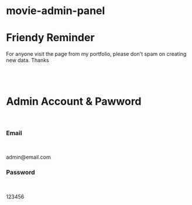 # movie-admin-panel
<h1>Friendy Reminder</h1>
<p>For anyone visit the page from my portfolio, please don't spam on creating new data. Thanks</p>
</br>
</br>
<h1>Admin Account & Pawword</h1>
</br>
<h3>Email</h3></br>
<p>admin@email.com</p>
<h3>Password</h3></br>
<p>123456</p>
